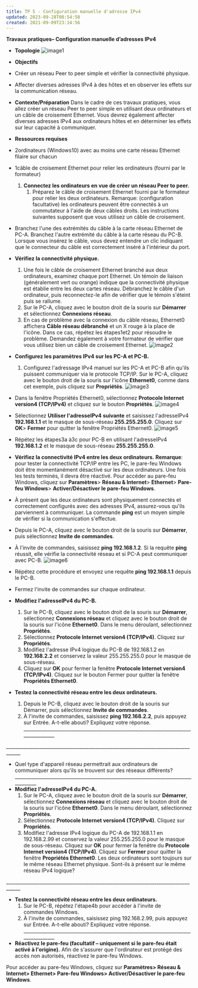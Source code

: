 ```yaml
---
title: TP 5 - Configuration manuelle d'adresse IPv4
updated: 2023-09-28T08:54:58
created: 2021-09-09T23:14:56
---
```


**Travaux pratiques– Configuration manuelle d’adresses IPv4**
- **Topologie**
![image1](resources/9039467f70af4980b72fc5445c561e67.png)
- **Objectifs**
- Créer un réseau Peer to peer simple et vérifier la connectivité physique.
- Affecter diverses adresses IPv4 à des hôtes et en observer les effets sur la communication réseau.
- **Contexte/Préparation**
Dans le cadre de ces travaux pratiques, vous allez créer un réseau Peer to peer simple en utilisant deux ordinateurs et un câble de croisement Ethernet. Vous devrez également affecter diverses adresses IPv4 aux ordinateurs hôtes et en déterminer les effets sur leur capacité à communiquer.
- **Ressources requises**
- 2ordinateurs (Windows10) avec au moins une carte réseau Ethernet filaire sur chacun
- 1câble de croisement Ethernet pour relier les ordinateurs (fourni par le formateur)
  1.  **Connectez les ordinateurs en vue de créer un réseau Peer to peer.**
      1.  Préparez le câble de croisement Ethernet fourni par le formateur pour relier les deux ordinateurs.
Remarque: (configuration facultative) les ordinateurs peuvent être connectés à un commutateur à l'aide de deux câbles droits. Les instructions suivantes supposent que vous utilisez un câble de croisement.
- Branchez l'une des extrémités du câble à la carte réseau Ethernet de PC-A. Branchez l'autre extrémité du câble à la carte réseau du PC-B. Lorsque vous insérez le câble, vous devez entendre un clic indiquant que le connecteur du câble est correctement inséré à l'intérieur du port.
- **Vérifiez la connectivité physique.**
  1.  Une fois le câble de croisement Ethernet branché aux deux ordinateurs, examinez chaque port Ethernet. Un témoin de liaison (généralement vert ou orange) indique que la connectivité physique est établie entre les deux cartes réseau. Débranchez le câble d'un ordinateur, puis reconnectez-le afin de vérifier que le témoin s'éteint puis se rallume.
  2.  Sur le PC-A, cliquez avec le bouton droit de la souris sur **Démarrer** et sélectionnez **Connexions réseau**.
  3.  En cas de problème avec la connexion du câble réseau, Ethernet0 affichera **Câble réseau débranché** et un X rouge à la place de l'icône. Dans ce cas, répétez les étapes1et2 pour résoudre le problème. Demandez également à votre formateur de vérifier que vous utilisez bien un câble de croisement Ethernet.
![image2](resources/f710d35933a64564a7e9abfc75568fef.png)
- **Configurez les paramètres IPv4 sur les PC-A et PC-B.**
  1.  Configurez l'adressage IPv4 manuel sur les PC-A et PC-B afin qu'ils puissent communiquer via le protocole TCP/IP. Sur le PC-A, cliquez avec le bouton droit de la souris sur l'icône **Ethernet0**, comme dans cet exemple, puis cliquez sur **Propriétés**.
![image3](resources/ad3174d108084a638533bde8a381dfcb.png)
- Dans la fenêtre Propriétés Ethernet0, sélectionnez **Protocole Internet version4 (TCP/IPv4)** et cliquez sur le bouton **Propriétés**.
![image4](resources/693c7fe076e84983ac82da5f0f2cae5f.png)

- Sélectionnez **Utiliser l'adresseIPv4 suivante** et saisissez l'adresseIPv4 **192.168.1.1** et le masque de sous-réseau **255.255.255.0**. Cliquez sur **OK**\> **Fermer** pour quitter la fenêtre Propriétés Ethernet0.
![image5](resources/21d68fdf1cf64c89b9ee69535a0a5cad.png)
- Répétez les étapes3a à3c pour PC-B en utilisant l'adresseIPv4 **192.168.1.2** et le masque de sous-réseau **255.255.255.0**.
- **Vérifiez la connectivité IPv4 entre les deux ordinateurs.**
**Remarque**: pour tester la connectivité TCP/IP entre les PC, le pare-feu Windows doit être momentanément désactivé sur les deux ordinateurs. Une fois les tests terminés, il devra être réactivé. Pour accéder au pare-feu Windows, cliquez sur **Paramètres**\> **Réseau & Internet**\> **Ethernet**\> **Pare-feu Windows**\> **Activer/Désactiver le pare-feu Windows**.
- À présent que les deux ordinateurs sont physiquement connectés et correctement configurés avec des adresses IPv4, assurez-vous qu'ils parviennent à communiquer. La commande **ping** est un moyen simple de vérifier si la communication s'effectue.
- Depuis le PC-A, cliquez avec le bouton droit de la souris sur **Démarrer**, puis sélectionnez **Invite de commandes**.
- À l'invite de commandes, saisissez **ping 192.168.1.2**. Si la requête **ping** réussit, elle vérifie la connectivité réseau et si PC-A peut communiquer avec PC-B.
![image6](resources/6989260918fe4f88a250ee9e7a9b1bc5.png)
- Répétez cette procédure et envoyez une requête **ping 192.168.1.1** depuis le PC-B.
- Fermez l'invite de commandes sur chaque ordinateur.
- **Modifiez l'adresseIPv4 du PC-B.**
  1.  Sur le PC-B, cliquez avec le bouton droit de la souris sur **Démarrer**, sélectionnez **Connexions réseau** et cliquez avec le bouton droit de la souris sur l'icône **Ethernet0**. Dans le menu déroulant, sélectionnez **Propriétés**.
  2.  Sélectionnez **Protocole Internet version4 (TCP/IPv4)**. Cliquez sur **Propriétés**.
  3.  Modifiez l'adresse IPv4 logique du PC-B de 192.168.1.2 en **192.168.2.2** et conservez la valeur 255.255.255.0 pour le masque de sous-réseau.
  4.  Cliquez sur **OK** pour fermer la fenêtre **Protocole Internet version4 (TCP/IPv4)**. Cliquez sur le bouton Fermer pour quitter la fenêtre **Propriétés Ethernet0**.
- **Testez la connectivité réseau entre les deux ordinateurs.**
  1.  Depuis le PC-B, cliquez avec le bouton droit de la souris sur Démarrer, puis sélectionnez **Invite de commandes**.
  2.  À l'invite de commandes, saisissez **ping 192.168.2.2**, puis appuyez sur Entrée. A-t-elle abouti? Expliquez votre réponse.
\_\_\_\_\_\_\_\_\_\_\_\_\_\_\_\_\_\_\_\_\_\_\_\_\_\_\_\_\_\_\_\_\_\_\_\_\_\_\_\_\_\_\_\_\_\_\_\_\_\_\_\_\_\_\_\_\_\_\_\_\_\_\_\_\_\_\_\_\_\_\_\_\_\_\_\_\_\_\_\_\_\_\_\_

\_\_\_\_\_\_\_\_\_\_\_\_\_\_\_\_\_\_\_\_\_\_\_\_\_\_\_\_\_\_\_\_\_\_\_\_\_\_\_\_\_\_\_\_\_\_\_\_\_\_\_\_\_\_\_\_\_\_\_\_\_\_\_\_\_\_\_\_\_\_\_\_\_\_\_\_\_\_\_\_\_\_\_\_
- Quel type d'appareil réseau permettrait aux ordinateurs de communiquer alors qu'ils se trouvent sur des réseaux différents?
\_\_\_\_\_\_\_\_\_\_\_\_\_\_\_\_\_\_\_\_\_\_\_\_\_\_\_\_\_\_\_\_\_\_\_\_\_\_\_\_\_\_\_\_\_\_\_\_\_\_\_\_\_\_\_\_\_\_\_\_\_\_\_\_\_\_\_\_\_\_\_\_\_\_\_\_\_\_\_\_\_\_\_\_
- **Modifiez l'adresseIPv4 du PC-A.**
  1.  Sur le PC-A, cliquez avec le bouton droit de la souris sur **Démarrer**, sélectionnez **Connexions réseau** et cliquez avec le bouton droit de la souris sur l'icône **Ethernet0**. Dans le menu déroulant, sélectionnez **Propriétés**.
  2.  Sélectionnez **Protocole Internet version4 (TCP/IPv4)**. Cliquez sur **Propriétés**.
  3.  Modifiez l'adresse IPv4 logique du PC-A de 192.168.1.1 en 192.168.2.99 et conservez la valeur 255.255.255.0 pour le masque de sous-réseau. Cliquez sur **OK** pour fermer la fenêtre du **Protocole Internet version4 (TCP/IPv4)**. Cliquez sur **Fermer** pour quitter la fenêtre **Propriétés Ethernet0**.
Les deux ordinateurs sont toujours sur le même réseau Ethernet physique. Sont-ils à présent sur le même réseau IPv4 logique?

\_\_\_\_\_\_\_\_\_\_\_\_\_\_\_\_\_\_\_\_\_\_\_\_\_\_\_\_\_\_\_\_\_\_\_\_\_\_\_\_\_\_\_\_\_\_\_\_\_\_\_\_\_\_\_\_\_\_\_\_\_\_\_\_\_\_\_\_\_\_\_\_\_\_\_\_\_\_\_\_\_\_\_\_
- **Testez la connectivité réseau entre les deux ordinateurs.**
  1.  Sur le PC-B, répétez l'étape4b pour accéder à l'invite de commandes Windows.
  2.  À l'invite de commandes, saisissez ping 192.168.2.99, puis appuyez sur Entrée. A-t-elle abouti? Expliquez votre réponse.
\_\_\_\_\_\_\_\_\_\_\_\_\_\_\_\_\_\_\_\_\_\_\_\_\_\_\_\_\_\_\_\_\_\_\_\_\_\_\_\_\_\_\_\_\_\_\_\_\_\_\_\_\_\_\_\_\_\_\_\_\_\_\_\_\_\_\_\_\_\_\_\_\_\_\_\_\_\_\_\_\_\_\_\_
- **Réactivez le pare-feu (facultatif – uniquement si le pare-feu était activé à l'origine).**
Afin de s'assurer que l'ordinateur est protégé des accès non autorisés, réactivez le pare-feu Windows.

Pour accéder au pare-feu Windows, cliquez sur **Paramètres\> Réseau & Internet\> Ethernet\> Pare-feu Windows\> Activer/Désactiver le pare-feu Windows**.
